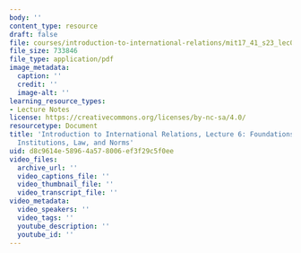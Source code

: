 ```yaml
---
body: ''
content_type: resource
draft: false
file: courses/introduction-to-international-relations/mit17_41_s23_lec06.pdf
file_size: 733846
file_type: application/pdf
image_metadata:
  caption: ''
  credit: ''
  image-alt: ''
learning_resource_types:
- Lecture Notes
license: https://creativecommons.org/licenses/by-nc-sa/4.0/
resourcetype: Document
title: 'Introduction to International Relations, Lecture 6: Foundations: International
  Institutions, Law, and Norms'
uid: d8c9614e-5896-4a57-8006-ef3f29c5f0ee
video_files:
  archive_url: ''
  video_captions_file: ''
  video_thumbnail_file: ''
  video_transcript_file: ''
video_metadata:
  video_speakers: ''
  video_tags: ''
  youtube_description: ''
  youtube_id: ''
---
```

